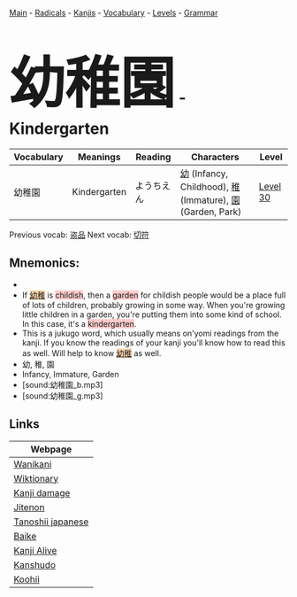 <style> bigfont {font-size: 100px}</style>
[Main](../README.md) -
[Radicals](../radicals.md) -
[Kanjis](../kanjis.md) -
[Vocabulary](../vocabulary.md) -
[Levels](../levels.md) -
[Grammar](../grammar.md)
# <bigfont> 幼稚園</bigfont> - Kindergarten 

| Vocabulary | Meanings | Reading | Characters | Level |
| --- | --- | --- | --- | --- |
| 幼稚園 | Kindergarten | ようちえん |  [幼](../kanjis/幼.md) (Infancy, Childhood), [稚](../kanjis/稚.md) (Immature), [園](../kanjis/園.md) (Garden, Park) | [Level 30](../levels/wk_level30.md) |

Previous vocab: [盗品](盗品.md) Next vocab: [切符](切符.md) 

## Mnemonics:

* 
* If <span style="background-color:#fed8b1"> [幼稚](https://jisho.org/search/幼稚)</span> is <span style="background-color:#ffcccb"> childish</span>, then a <span style="background-color:#ffcccb"> garden</span> for childish people would be a place full of lots of children, probably growing in some way. When you're growing little children in a garden, you're putting them into some kind of school. In this case, it's a <span style="background-color:#ffcccb"> kindergarten</span>.
* This is a jukugo word, which usually means on'yomi readings from the kanji. If you know the readings of your kanji you'll know how to read this as well. Will help to know <span style="background-color:#fed8b1"> [幼稚](https://jisho.org/search/幼稚)</span> as well.
* 幼, 稚, 園
* Infancy, Immature, Garden
* [sound:幼稚園_b.mp3]
* [sound:幼稚園_g.mp3]


## Links 

| Webpage |
| --- |
| [Wanikani          ](https://www.wanikani.com/kanji/幼稚園) |
| [Wiktionary        ](https://en.wiktionary.org/wiki/幼稚園) |
| [Kanji damage      ](http://www.kanjidamage.com/kanji/search?utf8=✓&q=幼稚園) |
| [Jitenon           ](https://jitenon.com/kanji/幼稚園) |
| [Tanoshii japanese ](https://www.tanoshiijapanese.com/dictionary/kanji.cfm?k=幼稚園) |
| [Baike             ](https://baike.baidu.com/item/幼稚園) |
| [Kanji Alive       ](https://app.kanjialive.com/幼稚園) |
| [Kanshudo          ](https://www.kanshudo.com/searchmn?q=幼稚園) |
| [Koohii            ](https://kanji.koohii.com/study/kanji/幼稚園) |
